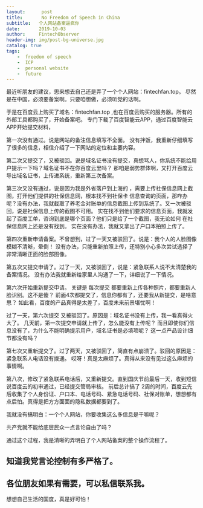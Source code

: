 ```yaml
---
layout:      post
title:       No Freedom of Speech in China 
subtitle:   个人网站备案逼疯你
date:       2019-10-03
author:     FintechObserver
header-img: img/post-bg-universe.jpg
catalog: true
tags:
    -  freedom of speech
    -  ICP
    -  personal website
    -  future
---
```

最近听朋友的建议，思来想去自己还是弄了一个个人网站：fintechfan.top。
尽然是在中国，必须要备案啊。只要咱想做，必须听党的话啊。

于是在百度云上购买了域名：fintechfan.top ,也在百度云购买的服务器。所有的外部工具都购买了，开始备案吧。
专门下载了百度智能云APP，通过百度智能云APP开始提交材料，

第一次没有通过。说是网站的备注信息填写不全面。
没有拌饭，我重新仔细填写了很多的信息，相信介绍了一下网站的定位和主要内容。

第二次又提交了，又被驳回。说是域名证书没有提交，真想骂人，你系统不能给用户提示一下吗？域名证书不在你百度云里吗？
那咱是弱势群体啊，又打开百度云导出域名证书，上传进系统，重新第三次备案。

第三次又没有通过，说是因为我是外省落户到上海的 ，需要上传社保信息网上截图，打开他们提供的社保信息网，根本找不到社保卡 信息查询的页面，那咋办呢？没有办法，我就截取了养老金对账单的信息截图上传到系统了。又一次被驳回，说是社保信息上传的截图不可用。
实在找不到他们要求的信息页面，我就发起了百度工单，咨询到底是哪个页面？他们只是给了一个截图，我无论如何
在社保信息网上还是没有找到。
实在没有办法，我就又拿出了户口本拍照上传了。

第四次重新申请备案。不曾想到，过了一天又被驳回了。说是：我个人的人脸图像模糊不清晰，晕倒！
没有办法，只能重新拍照上传，还特别小心多次尝试选择了非常清晰正面的脸部图像。

第五次又提交申请了。过了一天，又被驳回了，说是：紧急联系人说不太清楚我的备案情况。
没有办法我就重新给家里人沟通了一下，详细说了一下情况。

第六次开始重新提交申请。
关键是 每次提交 都要重新上传各种照片，都要重新人脸识别。这不是傻？
前面4次都提交了，信息你都有了，还要我从新提交，是啥意思？
如此看，百度的产品真得是太差了，百度未来前景堪忧啊！

过了一天，第六次提交 又被驳回了。原因是：域名证书没有上传，我一看真得火大了。
几天前，第一次提交申请就上传了，怎么能没有上传呢？ 而且即使你们信息没有了，为什么不能明确提示用户，域名证书是必填项呢？
这一点产品设计细节都没有吗？


第七次又重新提交了。过了两天，又被驳回了，简直有点崩溃了。驳回的原因是：紧急联系人电话没有拨通。
哎呀！真是太麻烦了。真得从来没有见过这么麻烦的事情啊。

第八次，修改了紧急联系电话后，又重新提交。直到国庆节前最后一天，收到短信说百度云的初审通过，已经提交管局审核。
前后总计搞了 2周的时间，百度云先后收集了个人身份证、户口本、电话号码、紧急电话号码、社保对账单，想想都有点后怕。真得是把方方面面的隐私数据都要到了。

我就没有搞明白：一个个人网站，你要收集这么多信息是干嘛呢？ 

共产党就不能给底层民众一点言论自由了吗？

通过这个过程，我是清晰的弄明白了个人网站备案的整个操作流程了。
## 知道我党言论控制有多严格了。

## 各位朋友如果有需要，可以私信联系我。

想想自己生活的国度，真是好可怕！

